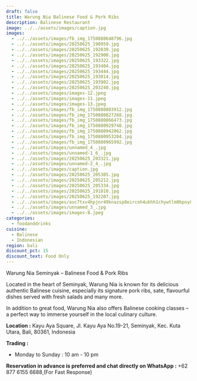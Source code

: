 ```yaml
---
draft: false
title: Warung Nia Balinese Food & Pork Ribs
description: Balinese Restaurant
image: ../../assets/images/caption.jpg
images:
  - ../../assets/images/fb_img_1750880648796.jpg
  - ../../assets/images/20250625_190959.jpg
  - ../../assets/images/20250625_192839.jpg
  - ../../assets/images/20250625_192900.jpg
  - ../../assets/images/20250625_193322.jpg
  - ../../assets/images/20250625_193404.jpg
  - ../../assets/images/20250625_193444.jpg
  - ../../assets/images/20250625_193814.jpg
  - ../../assets/images/20250625_193902.jpg
  - ../../assets/images/20250625_203248.jpg
  - ../../assets/images/images-12.jpeg
  - ../../assets/images/images-11.jpeg
  - ../../assets/images/images-13.jpeg
  - ../../assets/images/fb_img_1750880803912.jpg
  - ../../assets/images/fb_img_1750880827268.jpg
  - ../../assets/images/fb_img_1750880866473.jpg
  - ../../assets/images/fb_img_1750880929748.jpg
  - ../../assets/images/fb_img_1750880942062.jpg
  - ../../assets/images/fb_img_1750880953204.jpg
  - ../../assets/images/fb_img_1750880965992.jpg
  - ../../assets/images/unnamed_4_.jpg
  - ../../assets/images/unnamed-1_6_.jpg
  - ../../assets/images/20250625_203321.jpg
  - ../../assets/images/unnamed-2_4_.jpg
  - ../../assets/images/caption.jpg
  - ../../assets/images/20250625_205305.jpg
  - ../../assets/images/20250625_205212.jpg
  - ../../assets/images/20250625_205334.jpg
  - ../../assets/images/20250625_191010.jpg
  - ../../assets/images/20250625_192207.jpg
  - ../../assets/images/auc7txv4hpjnr49knazsp8eircnh4ukhh1chywtlm0bpoy8k1y4xx7wucn4eefrx80mt4yhxrgdnjtxoco5_ukqwevoi7j1kloehujaorgppzlnfcy8nxiijucchry03k5-rzulro2u7bfofmfjdnu3z0lu7rv2qgiear4-8h5ztjbwk0yae.jpeg
  - ../../assets/images/unnamed_3_.jpg
  - ../../assets/images/images-8.jpeg
categories:
  - foodanddrinks
cuisine:
  - Balinese
  - Indonesian
region: bali
discount_pct: 15
discount_text: Food Only
---
```

Warung Nia Seminyak – Balinese Food & Pork Ribs

Located in the heart of Seminyak, Warung Nia is known for its delicious authentic Balinese cuisine, especially its signature pork ribs, sate, flavourful dishes served with fresh salads and many more.

In addition to great food, Warung Nia also offers Balinese cooking classes – a perfect way to immerse yourself in the local culinary culture.

**Location :** Kayu Aya Square, Jl. Kayu Aya No.19-21, Seminyak, Kec. Kuta Utara, Bali, 80361, Indonesia

**Trading :**

* Monday to Sunday : 10 am - 10 pm

**Reservation in advance is preferred and chat directly on WhatsApp :** +62 877 6155 6688[ ](https://wa.me/6287761556688)(For Fast Response)
